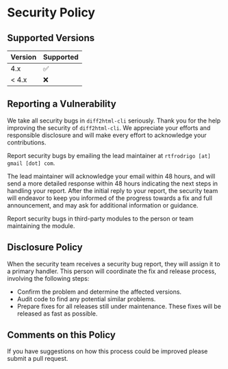 # Security Policy

## Supported Versions

| Version | Supported          |
| ------- | ------------------ |
| 4.x     | :white_check_mark: |
| < 4.x   | :x:                |

## Reporting a Vulnerability

We take all security bugs in `diff2html-cli` seriously.
Thank you for the help improving the security of `diff2html-cli`.
We appreciate your efforts and responsible disclosure and
will make every effort to acknowledge your contributions.

Report security bugs by emailing the lead maintainer at `rtfrodrigo [at] gmail [dot] com`.

The lead maintainer will acknowledge your email within 48 hours, and will send a
more detailed response within 48 hours indicating the next steps in handling
your report. After the initial reply to your report, the security team will
endeavor to keep you informed of the progress towards a fix and full
announcement, and may ask for additional information or guidance.

Report security bugs in third-party modules to the person or team maintaining
the module.

## Disclosure Policy

When the security team receives a security bug report, they will assign it to a
primary handler. This person will coordinate the fix and release process,
involving the following steps:

  * Confirm the problem and determine the affected versions.
  * Audit code to find any potential similar problems.
  * Prepare fixes for all releases still under maintenance. These fixes will be
    released as fast as possible.

## Comments on this Policy

If you have suggestions on how this process could be improved please submit a
pull request.
